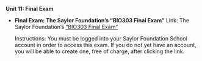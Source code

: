 **Unit 11: Final Exam** <span id="11"></span> 
-   **Final Exam: The Saylor Foundation’s “BIO303 Final Exam”**
    Link: The Saylor Foundation’s [“BIO303 Final
    Exam](http://school.saylor.org/mod/quiz/view.php?id=450)[”](http://school.saylor.org/mod/quiz/view.php?id=450)  
      
     Instructions: You must be logged into your Saylor Foundation School
    account in order to access this exam. If you do not yet have an
    account, you will be able to create one, free of charge, after
    clicking the link.



